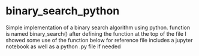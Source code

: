 # binary_search_python
Simple implementation of a binary search algorithm using python.
function is named binary_search()
after defining the function at the top of the file I showed some use of the function below for reference
file includes a jupyter notebook as well as a python .py file if needed
